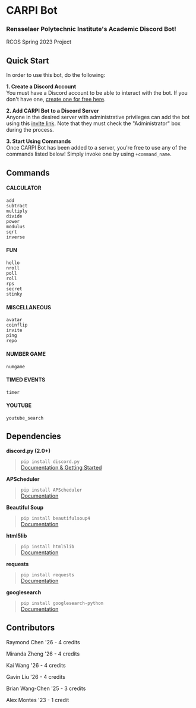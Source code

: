 # CARPI Bot

### Rensselaer Polytechnic Institute's Academic Discord Bot!

RCOS Spring 2023 Project

## Quick Start

In order to use this bot, do the following:

**1. Create a Discord Account** \
You must have a Discord account to be able to interact with the bot. If you don't have one, [create one for free here](https://discord.com/ "Click to redirect!").

**2. Add CARPI Bot to a Discord Server** \
Anyone in the desired server with administrative privileges can add the bot using this [invite link](https://discord.com/api/oauth2/authorize?client_id=1067560443444478034&permissions=8&scope=bot "Click to invite CARPI Bot to a server!"). Note that they must check the "Administrator" box during the process.

**3. Start Using Commands** \
Once CARPI Bot has been added to a server, you're free to use any of the commands listed below! Simply invoke one by using `+command_name`.

## Commands
#### CALCULATOR
```
add
subtract
multiply
divide
power
modulus
sqrt
inverse
```
#### FUN
```
hello
nroll
poll
roll
rps
secret
stinky
```
#### MISCELLANEOUS
```
avatar
coinflip
invite
ping
repo
``` 
#### NUMBER GAME
```
numgame
```
#### TIMED EVENTS
```
timer
```  
#### YOUTUBE
```
youtube_search
```

## Dependencies
**discord.py (2.0+)**
> `pip install discord.py` \
> [Documentation & Getting Started](https://discordpy.readthedocs.io/en/latest/index.html "Click to redirect!")

**APScheduler**
> `pip install APScheduler` \
> [Documentation](https://apscheduler.readthedocs.io/en/master/ "Click to redirect!")

**Beautiful Soup**
> `pip install beautifulsoup4` \
> [Documentation](https://beautiful-soup-4.readthedocs.io/en/latest "Click to redirect!")

**html5lib**
> `pip install html5lib` \
> [Documentation](https://html5lib.readthedocs.io/en/latest/html5lib.html "Click to redirect!")

**requests**
> `pip install requests` \
> [Documentation](https://requests.readthedocs.io/en/latest "Click to redirect!")

**googlesearch**
> `pip install googlesearch-python` \
> [Documentation](https://python-googlesearch.readthedocs.io/en/latest "Click to redirect!")


## Contributors

Raymond Chen    '26  -  4 credits 

Miranda Zheng   '26  -  4 credits

Kai Wang        '26  -  4 credits

Gavin Liu       '26  -  4 credits

Brian Wang-Chen '25  -  3 credits

Alex Montes     '23  -  1 credit
